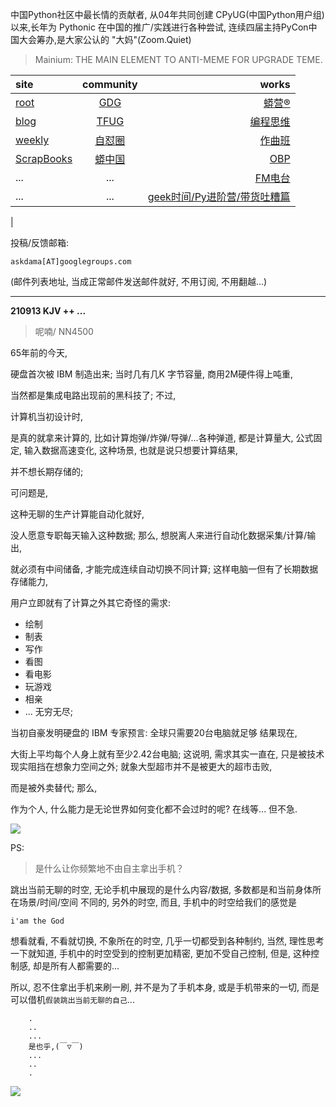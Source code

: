 中国Python社区中最长情的贡献者, 从04年共同创建 CPyUG(中国Python用户组)以来,长年为 Pythonic 在中国的推广/实践进行各种尝试, 连续四届主持PyCon中国大会筹办,是大家公认的 "大妈"(Zoom.Quiet)

> Mainium: THE MAIN ELEMENT TO ANTI-MEME FOR UPGRADE TEME.

| site | community | works |
| :-----| :----: | ----: |
| [root](http://zoomquiet.io/) | [GDG](https://blog.zhgdg.org/) | [蟒营®](https://doc.101.camp/) |
| [blog](https://blog.zoomquiet.io/pages/zoomquiet.html) | [TFUG](http://zh.tfug.world/) | [编程思维](https://py.101.camp/) |
| [weekly](http://weekly.pychina.org/) | [自怼圈](https://du.101.camp/) | [作曲班](https://mu.101.camp/) |
| [ScrapBooks](https://zoomquiet.io/collection.html) | [蟒中国](https://pychina.org/) | [OBP](https://zoomquiet.io/obp/index.html) |
| ... | ... | [FM电台](https://fm.101.camp/) |
| ... | ... | [geek时间/Py进阶营/带货吐糟篇](https://fm.101.camp/2020/geek2py-dama.html) 
 |


投稿/反馈邮箱:

    askdama[AT]googlegroups.com

(邮件列表地址, 
当成正常邮件发送邮件就好, 不用订阅, 不用翻越...)


---------------------------------------------------
**210913 KJV ++ ...**

> 呢喃/ NN4500



65年前的今天,

硬盘首次被 IBM 制造出来;
当时几有几K 字节容量,
商用2M硬件得上吨重,

当然都是集成电路出现前的黑科技了;
不过,

计算机当初设计时,

是真的就拿来计算的,
比如计算炮弹/炸弹/导弹/...各种弹道,
都是计算量大,
公式固定,
输入数据高速变化,
这种场景,
也就是说只想要计算结果,

并不想长期存储的;

可问题是,

这种无聊的生产计算能自动化就好,

没人愿意专职每天输入这种数据;
那么,
想脱离人来进行自动化数据采集/计算/输出,

就必须有中间储备,
才能完成连续自动切换不同计算;
这样电脑一但有了长期数据存储能力,

用户立即就有了计算之外其它奇怪的需求:

+ 绘制
+ 制表
+ 写作
+ 看图
+ 看电影
+ 玩游戏
+ 相亲
+ ...
无穷无尽;

当初自豪发明硬盘的 IBM 专家预言:
全球只需要20台电脑就足够
结果现在,

大街上平均每个人身上就有至少2.42台电脑;
这说明,
需求其实一直在,
只是被技术现实阻挡在想象力空间之外;
就象大型超市并不是被更大的超市击败,

而是被外卖替代;
那么,

作为个人,
什么能力是无论世界如何变化都不会过时的呢?
在线等...
但不急.
​



![](https://ipic.zoomquiet.top/2021-09-12-zq42-today-card-2109.013.jpeg)




PS:
> 是什么让你频繁地不由自主拿出手机？

跳出当前无聊的时空,
无论手机中展现的是什么内容/数据,
多数都是和当前身体所在场景/时间/空间 不同的,
另外的时空,
而且, 手机中的时空给我们的感觉是

    i'am the God

想看就看, 不看就切换,
不象所在的时空, 几乎一切都受到各种制约,
当然,
理性思考一下就知道,
手机中的时空受到的控制更加精密, 更加不受自己控制,
但是, 这种控制感,
却是所有人都需要的...

所以, 
忍不住拿出手机来刷一刷,
并不是为了手机本身, 或是手机带来的一切,
而是可以借机`假装跳出当前无聊的自己`...



```
    .
    ..
    ...
    是也乎,(￣▽￣)
    ...
    ..
    .
```


![](http://ydlj.zoomquiet.top/ipic/2021-07-10-210701DU21-zip.jpg)

